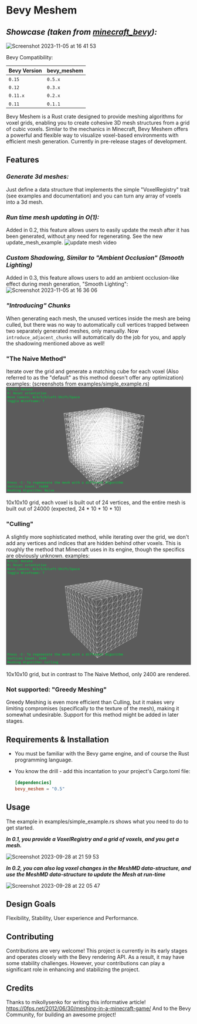 # Bevy Meshem

## ***Showcase (taken from [minecraft_bevy](https://github.com/Adamkob12/minecraft_bevy)):***

![Screenshot 2023-11-05 at 16 41 53](https://github.com/Adamkob12/bevy_meshem/assets/46227443/58afd45b-ea66-4b77-a3b1-d00627bd27a5)

Bevy Compatibility:

| Bevy Version |  bevy_meshem         |
|--------------|----------------------|
| `0.15`       | `0.5.x`              |
| `0.12`       | `0.3.x`              |
| `0.11.x`     | `0.2.x`              |
| `0.11`       | `0.1.1`              |

Bevy Meshem is a Rust crate designed to provide meshing algorithms for voxel grids, enabling you to create cohesive 3D mesh structures from a grid of cubic voxels.
Similar to the mechanics in Minecraft, Bevy Meshem offers a powerful and flexible way to visualize voxel-based environments with efficient mesh generation.
Currently in pre-release stages of development.

## Features

### ***Generate 3d meshes:***

Just define a data structure that implements the simple "VoxelRegistry" trait (see examples and documentation) and you can turn any array of voxels into a 3d mesh.

### ***Run time mesh updating in O(1):***

Added in 0.2, this feature allows users to easily update the mesh after it has been generated, without any need for regenerating. See the new update_mesh_example.
![update mesh video](assets/Screenshots/video1.gif)

### ***Custom Shadowing, Similar to "Ambient Occlusion" (Smooth Lighting)***

Added in 0.3, this feature allows users to add an ambient occlusion-like effect during mesh generation, "Smooth Lighting":
![Screenshot 2023-11-05 at 16 36 06](https://github.com/Adamkob12/bevy_meshem/assets/46227443/6bc24f3e-d223-4cab-8128-33a3fb9f1bd8)

### ***"Introducing" Chunks***

When generating each mesh, the unused vertices inside the mesh are being culled, but there was no way to automatically cull vertices trapped between two separately generated meshes, only manually.
Now `introduce_adjacent_chunks` will automatically do the job for you, and apply the shadowing mentioned above as well!

### "The Naive Method"

Iterate over the grid and generate a matching cube for each voxel (Also referred to as the "default" as this method doesn't offer any optimization) examples: (screenshots from examples/simple_example.rs)
![Naive method screenshot](assets/Screenshots/ScreenshotS.png)

10x10x10 grid, each voxel is built out of 24 vertices, and the entire mesh is built out of 24000 (expected, 24 * 10 * 10 * 10)

### "Culling"

A slightly more sophisticated method, while iterating over the grid, we don't add any vertices and indices that are hidden behind other voxels. This is roughly the method that Minecraft uses in its
engine, though the specifics are obviously unknown. examples:
![Culling method screenshot](assets/Screenshots/ScreenshotC.png)

10x10x10 grid, but in contrast to The Naive Method, only 2400 are rendered.

### Not supported: "Greedy Meshing"

Greedy Meshing is even more efficient than Culling, but it makes very limiting compromises (specifically to the texture of the mesh), making it somewhat undesirable. Support for this method might be added in later stages.

## Requirements & Installation

- You must be familiar with the Bevy game engine, and of course the Rust programming language.
- You know the drill - add this incantation to your project's Cargo.toml file:

  ```toml
  [dependencies]
  bevy_meshem = "0.5"
  ```

## Usage

The example in examples/simple_example.rs shows what you need to do to get started.

***In 0.1, you provide a VoxelRegistry and a grid of voxels, and you get a mesh.***

<img width="609" alt="Screenshot 2023-09-28 at 21 59 53" src="https://github.com/Adamkob12/bevy_meshem/assets/46227443/4f74b341-6de2-45db-ad0a-b3352f98dc7a">

***In 0.2, you can also log voxel changes in the MeshMD data-structure, and use the MeshMD data-structure to update the Mesh at run-time***

<img width="615" alt="Screenshot 2023-09-28 at 22 05 47" src="https://github.com/Adamkob12/bevy_meshem/assets/46227443/bc8459ad-d6ea-4eef-8677-c2b7688db1e9">

## Design Goals

Flexibility, Stability, User experience and Performance.

## Contributing

Contributions are very welcome! This project is currently in its early stages and operates closely with the Bevy rendering API.
As a result, it may have some stability challenges. However, your contributions can play a significant role in enhancing and stabilizing the project.

## Credits

Thanks to mikollysenko for writing this informative article!
<https://0fps.net/2012/06/30/meshing-in-a-minecraft-game/>
And to the Bevy Community, for building an awesome project!

